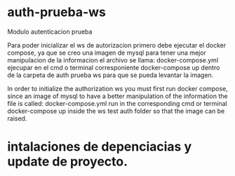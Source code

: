 # auth-prueba-ws
 Modulo autenticacion prueba

 Para poder inicializar el ws de autorizacion primero debe ejecutar el docker compose, ya que se creo una imagen de 
 mysql para tener una mejor manipulacion de la informacion el archivo se llama: docker-compose.yml
 ejecupar en el cmd o terminal corresponiente docker-compose up dentro de la carpeta de auth prueba ws para que se pueda levantar la imagen.

 In order to initialize the authorization ws you must first run docker compose, since an image of
 mysql to have a better manipulation of the information the file is called: docker-compose.yml
 run in the corresponding cmd or terminal docker-compose up inside the ws test auth folder so that the image can be raised.

 # intalaciones de depenciacias y update de proyecto.

